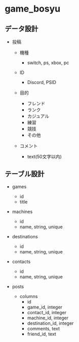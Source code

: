 # game_bosyu


## データ設計

- 投稿
  - 機種
    - switch, ps, xbox, pc

  - ID
    - Discord, PSID

  - 目的
    - フレンド
    - ランク
    - カジュアル
    - 練習
    - 競技
    - その他

  - コメント
    - text(50文字以内)


## テーブル設計

- games
  - id
  - title

- machines
  - id
  - name, string, unique

- destinations
  - id
  - name, string, unique

- contacts
  - id
  - name, string, unique

- posts
  - columns
    - id
    - game_id, integer
    - contact_id, integer
    - machine_id, integer
    - destination_id, integer
    - comments, text
    - friend_id, text


